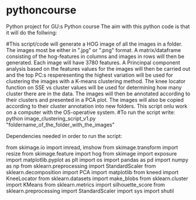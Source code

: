 # pythoncourse
Python project for GU:s Python course
The aim with this python code is that it will do the follwing:

#This script/code will generate a HOG image of all the images in a folder. The images most be either in ".jpg" or ".png" format. A matrix/dataframe consisting of the hog-features in columns and images in rows will then be generated.  Each image will have 3780 features. A Princinpal component analysis based on the features values for the images will then be carried out and the top PC:s resperesenting the highest variation will be used for clustering the images with a K-means clustering method. The knee locator function on SSE vs cluster values will be used for determining how many cluster there are in the data. The images will then be annotated according to their clusters and presented in a PCA plot. The images will also be copied according to their cluster annotation into new folders. This script onlu work on a computer with the OS-operative system.
 #To run the script write: python image_clustering_script_v1.py "foldername_of_the_folder_with_the_images"

Dependencies needed in order to run the script:

from skimage.io import imread, imshow
from skimage.transform import resize 
from skimage.feature import hog
from skimage import exposure 
import matplotlib.pyplot as plt
import os
import pandas as pd
import numpy as np
from sklearn.preprocessing import StandardScaler
from sklearn.decomposition import PCA
import matplotlib
from kneed import KneeLocator
from sklearn.datasets import make_blobs
from sklearn.cluster import KMeans
from sklearn.metrics import silhouette_score
from sklearn.preprocessing import StandardScaler
import sys
import shutil
